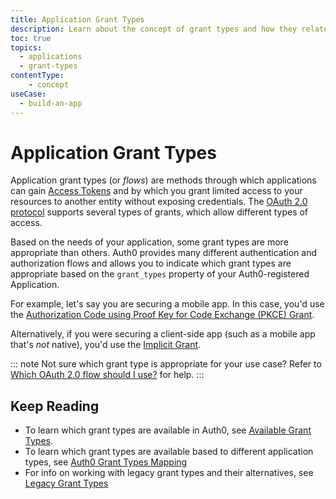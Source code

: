```yaml
---
title: Application Grant Types
description: Learn about the concept of grant types and how they relate to applications.
toc: true
topics:
  - applications
  - grant-types
contentType: 
    - concept
useCase:
  - build-an-app
---
```

# Application Grant Types

Application grant types (or _flows_) are methods through which applications can gain [Access Tokens](/tokens/overview-access-tokens) and by which you grant limited access to your resources to another entity without exposing credentials. The [OAuth 2.0 protocol](/protocols/oauth2) supports several types of grants, which allow different types of access.

Based on the needs of your application, some grant types are more appropriate than others. Auth0 provides many different authentication and authorization flows and allows you to indicate which grant types are appropriate based on the `grant_types` property of your Auth0-registered Application.

For example, let's say you are securing a mobile app. In this case, you'd use the [Authorization Code using Proof Key for Code Exchange (PKCE) Grant](/api-auth/grant/authorization-code-pkce).

Alternatively, if you were securing a client-side app (such as a mobile app that's *not* native), you'd use the [Implicit Grant](api-auth/grant/implicit).

::: note
Not sure which grant type is appropriate for your use case? Refer to [Which OAuth 2.0 flow should I use?](/api-auth/which-oauth-flow-to-use) for help.
:::

## Keep Reading

* To learn which grant types are available in Auth0, see [Available Grant Types](/applications/reference/grant-types-available).
* To learn which grant types are available based to different application types, see [Auth0 Grant Types Mapping](/applications/reference/grant-types-auth0-mapping)
* For info on working with legacy grant types and their alternatives, see [Legacy Grant Types](/applications/concepts/grant-types-legacy)
